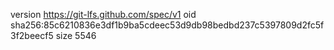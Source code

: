 version https://git-lfs.github.com/spec/v1
oid sha256:85c6210836e3df1b9ba5cdeec53d9db98bedbd237c5397809d2fc5f3f2beecf5
size 5546
